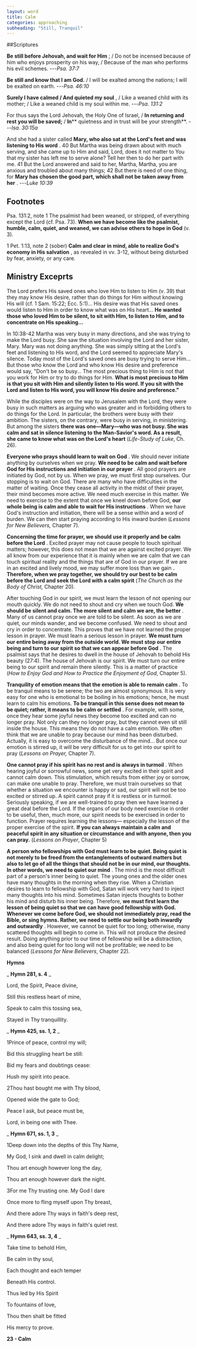 ```yaml
---
layout: word
title: Calm
categories: approaching
subheading: "Still, Tranquil"
---
```


##Scriptures

**Be still before Jehovah, and wait for Him** ; / Do not be incensed because of him who enjoys prosperity on his way, / Because of the man who performs his evil schemes.
---_Psa. 37:7_

**Be still and know that I am God.** / I will be exalted among the nations; I will be exalted on earth.
---_Psa. 46:10_

**Surely I have calmed / And quieted my soul** , / Like a weaned child with its mother; / Like a weaned child is my soul within me.
---_Psa. 131:2_

For thus says the Lord Jehovah, the Holy One of Israel, / **In returning and rest you will be saved;** / **In**** quietness and in trust will be your strength**.
---_Isa. 30:15a_ 

And she had a sister called **Mary, who also sat at the Lord's feet and was listening to His word** . 40 But Martha was being drawn about with much serving, and she came up to Him and said, Lord, does it not matter to You that my sister has left me to serve alone? Tell her then to do her part with me. 41 But the Lord answered and said to her, Martha, Martha, you are anxious and troubled about many things; 42 But there is need of one thing, for **Mary has chosen the good part, which shall not be taken away from her** .
---_Luke 10:39_

## Footnotes

Psa. 131:2, note 1 The psalmist had been weaned, or stripped, of everything except the Lord (cf. Psa. 73). **When we have become like the psalmist, humble, calm, quiet, and weaned, we can advise others to hope in God** (v. 3).

1 Pet. 1:13, note 2 (sober) **Calm and clear in mind, able to realize God's economy in His salvation** , as revealed in vv. 3-12, without being disturbed by fear, anxiety, or any care.

## Ministry Exceprts

The Lord prefers His saved ones who love Him to listen to Him (v. 39) that they may know His desire, rather than do things for Him without knowing His will (cf. 1 Sam. 15:22; Ecc. 5:1)… His desire was that His saved ones would listen to Him in order to know what was on His heart… **He wanted those who loved Him to be silent, to sit with Him, to listen to Him, and to concentrate on His speaking…**

In 10:38-42 Martha was very busy in many directions, and she was trying to make the Lord busy. She saw the situation involving the Lord and her sister, Mary. Mary was not doing anything. She was simply sitting at the Lord's feet and listening to His word, and the Lord seemed to appreciate Mary's silence. Today most of the Lord's saved ones are busy trying to serve Him… But those who know the Lord and who know His desire and preference would say, "Don't be so busy… The most precious thing to Him is not that you work for Him or try to do things for Him. **What is most precious to Him is that you sit with Him and silently listen to His word. If you sit with the Lord and listen to His word, you will know His desire and preference."**

While the disciples were on the way to Jerusalem with the Lord, they were busy in such matters as arguing who was greater and in forbidding others to do things for the Lord. In particular, the brothers were busy with their ambition. The sisters, on the contrary, were busy in serving, in ministering. But among the sisters **there was one—Mary—who was not busy. She was calm and sat in silence listening to the Man-Savior's word. As a result, she came to know what was on the Lord's heart** (_Life-Study of Luke_, Ch. 26).

**Everyone who prays should learn to wait on God** . We should never initiate anything by ourselves when we pray. **We need to be calm and wait before God for His instructions and initiation in our prayer** . All good prayers are initiated by God, not by us. When we pray, we must first stop ourselves. Our stopping is to wait on God. There are many who have difficulties in the matter of waiting. Once they cease all activity in the midst of their prayer, their mind becomes more active. We need much exercise in this matter. We need to exercise to the extent that once we kneel down before God, **our whole being is calm and able to wait for His instructions** . When we have God's instruction and initiation, there will be a sense within and a word of burden. We can then start praying according to His inward burden (_Lessons for New Believers,_ Chapter 7).

**Concerning the time for prayer, we should use it properly and be calm before the Lord** . Excited prayer may not cause people to touch spiritual matters; however, this does not mean that we are against excited prayer. We all know from our experience that it is mainly when we are calm that we can touch spiritual reality and the things that are of God in our prayer. If we are in an excited and lively mood, we may suffer more loss than we gain **. Therefore, when we pray together, we should try our best to be calm before the Lord and seek the Lord with a calm spirit** (_The Church as the Body of Christ,_ Chapter 20).

After touching God in our spirit, we must learn the lesson of not opening our mouth quickly. We do not need to shout and cry when we touch God. **We should be silent and calm. The more silent and calm we are, the better** . Many of us cannot pray once we are told to be silent. As soon as we are quiet, our minds wander, and we become confused. We need to shout and cry in order to concentrate. This proves that we have not learned the proper lesson in prayer. We must learn a serious lesson in prayer. **We must turn our entire being away from the outside world. We must stop our entire being and turn to our spirit so that we can appear before God** . The psalmist says that he desires to dwell in the house of Jehovah to behold His beauty (27:4). The house of Jehovah is our spirit. We must turn our entire being to our spirit and remain there silently. This is a matter of practice (_How to Enjoy God and How to Practice the Enjoyment of God_, Chapter 5).

**Tranquility of emotion means that the emotion is able to remain calm** . To be tranquil means to be serene; the two are almost synonymous. It is very easy for one who is emotional to be boiling in his emotions; hence, he must learn to calm his emotions. **To be tranquil in this sense does not mean to be quiet; rather, it means to be calm or settled** . For example, with some, once they hear some joyful news they become too excited and can no longer pray. Not only can they no longer pray, but they cannot even sit still inside the house. This means they do not have a calm emotion. We often think that we are unable to pray because our mind has been disturbed. Actually, it is easy to overcome the disturbance of the mind… But once our emotion is stirred up, it will be very difficult for us to get into our spirit to pray (_Lessons on Prayer,_ Chapter 7).

**One cannot pray if his spirit has no rest and is always in turmoil** . When hearing joyful or sorrowful news, some get very excited in their spirit and cannot calm down. This stimulation, which results from either joy or sorrow, can make one unable to pray. Therefore, we must train ourselves so that whether a situation we encounter is happy or sad, our spirit will not be too excited or stirred up. A spirit cannot pray if it is restless or in turmoil. Seriously speaking, if we are well-trained to pray then we have learned a great deal before the Lord. If the organs of our body need exercise in order to be useful, then, much more, our spirit needs to be exercised in order to function. Prayer requires learning the lessons— especially the lesson of the proper exercise of the spirit. **If you can always maintain a calm and peaceful spirit in any situation or circumstance and with anyone, then you can pray.** (_Lessons on Prayer_, Chapter 5)

**A person who fellowships with God must learn to be quiet. Being quiet is not merely to be freed from the entanglements of outward matters but also to let go of all the things that should not be in our mind, our thoughts. In other words, we need to quiet our mind** . The mind is the most difficult part of a person's inner being to quiet. The young ones and the older ones have many thoughts in the morning when they rise. When a Christian desires to learn to fellowship with God, Satan will work very hard to inject many thoughts into his mind. Sometimes Satan injects thoughts to bother his mind and disturb his inner being. Therefore, **we must first learn the lesson of being quiet so that we can have good fellowship with God. Whenever we come before God, we should not immediately pray, read the Bible, or sing hymns. Rather, we need to settle our being both inwardly and outwardly** . However, we cannot be quiet for too long; otherwise, many scattered thoughts will begin to come in. This will not produce the desired result. Doing anything prior to our time of fellowship will be a distraction, and also being quiet for too long will not be profitable; we need to be balanced (_Lessons for New Believers_, Chapter 22).

**Hymns**

_ **Hymn 281, s. 4** _

Lord, the Spirit, Peace divine,

Still this restless heart of mine,

Speak to calm this tossing sea,

Stayed in Thy tranquillity.

_ **Hymn 425, ss. 1, 2** _

1Prince of peace, control my will;

Bid this struggling heart be still:

Bid my fears and doubtings cease:

Hush my spirit into peace.

2Thou hast bought me with Thy blood,

Opened wide the gate to God;

Peace I ask, but peace must be,

Lord, in being one with Thee.

_ **Hymn 671, ss. 1, 3** _

1Deep down into the depths of this Thy Name,

My God, I sink and dwell in calm delight;

Thou art enough however long the day,

Thou art enough however dark the night.

3For me Thy trusting one. My God I dare

Once more to fling myself upon Thy breast,

And there adore Thy ways in faith's deep rest,

And there adore Thy ways in faith's quiet rest.

_ **Hymn 643, ss. 3, 4** _

Take time to behold Him,

Be calm in thy soul,

Each thought and each temper

Beneath His control.

Thus led by His Spirit

To fountains of love,

Thou then shalt be fitted

His mercy to prove.

**23 - Calm**
